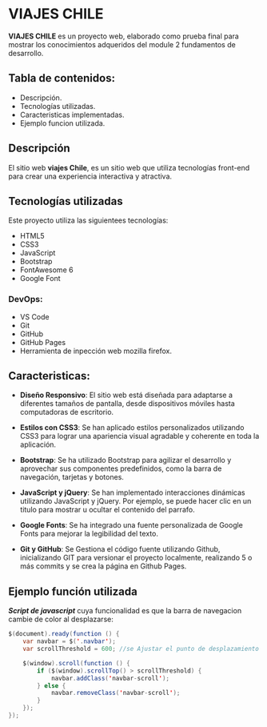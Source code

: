 # VIAJES CHILE

**VIAJES CHILE** es un proyecto web, elaborado como prueba final para mostrar los conocimientos adqueridos del module 2 fundamentos de desarrollo.

## Tabla de contenidos:
- Descripción.
- Tecnologías utilizadas.
- Caracteristicas implementadas.
- Ejemplo funcion utilizada.

## Descripción
El sitio web **viajes Chile**, es un sitio web que utiliza tecnologías front-end para crear una experiencia interactiva y atractiva.

## Tecnologías utilizadas
Este proyecto utiliza las siguientees tecnologías:
- HTML5
- CSS3
- JavaScript
- Bootstrap
- FontAwesome 6
- Google Font

### DevOps:
- VS Code
- Git
- GitHub
- GitHub Pages
- Herramienta de inpección web mozilla firefox.


## Caracteristicas:

 - **Diseño Responsivo**: El sitio web está diseñada para adaptarse a diferentes tamaños de pantalla, desde dispositivos móviles hasta computadoras de escritorio.

- **Estilos con CSS3**: Se han aplicado estilos personalizados utilizando CSS3 para lograr una apariencia visual agradable y coherente en toda la aplicación.

- **Bootstrap**: Se ha utilizado Bootstrap para agilizar el desarrollo y aprovechar sus componentes predefinidos, como la barra de navegación, tarjetas y botones.

- **JavaScript y jQuery**: Se han implementado interacciones dinámicas utilizando JavaScript y jQuery. Por ejemplo, se puede hacer clic en un titulo para mostrar u ocultar el contenido del parrafo.

- **Google Fonts**: Se ha integrado una fuente personalizada de Google Fonts para mejorar la legibilidad del texto.

- **Git y GitHub**: Se Gestiona el código fuente utilizando Github, inicializando GIT para versionar el proyecto localmente, realizando 5 o más commits y se crea la página en Github Pages.


## Ejemplo función utilizada

***Script de javascript***  cuya funcionalidad es que la barra de navegacion cambie de color al desplazarse:
```java
$(document).ready(function () {
    var navbar = $('.navbar');
    var scrollThreshold = 600; //se Ajustar el punto de desplazamiento para la transición.

    $(window).scroll(function () {
        if ($(window).scrollTop() > scrollThreshold) {
            navbar.addClass('navbar-scroll');
        } else {
            navbar.removeClass('navbar-scroll');
        }
    });
});
```

